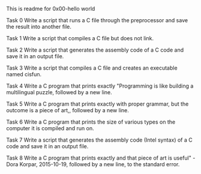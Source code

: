 This is readme for 0x00-hello world

Task 0 Write a script that runs a C file through the preprocessor and save the result into another file.

Task 1 Write a script that compiles a C file but does not link.

Task 2 Write a script that generates the assembly code of a C code and save it in an output file.

Task 3 Write a script that compiles a C file and creates an executable named cisfun.

Task 4 Write a C program that prints exactly "Programming is like building a multilingual puzzle, followed by a new line.

Task 5 Write a C program that prints exactly with proper grammar, but the outcome is a piece of art,, followed by a new line.

Task 6 Write a C program that prints the size of various types on the computer it is compiled and run on.

Task 7 Write a script that generates the assembly code (Intel syntax) of a C code and save it in an output file.

Task 8 Write a C program that prints exactly and that piece of art is useful" - Dora Korpar, 2015-10-19, followed by a new line, to the standard error.
